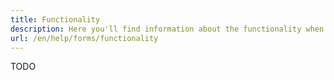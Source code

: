 ```yaml
---
title: Functionality
description: Here you'll find information about the functionality when using forms and services in Altinn.
url: /en/help/forms/functionality
---
```


TODO